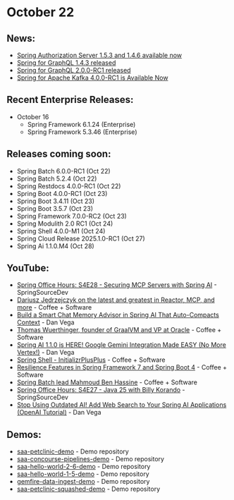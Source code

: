 # October 22

## News:

- [Spring Authorization Server 1.5.3 and 1.4.6 available now](https://spring.io/blog/2025/10/21/spring-authorization-server-1-5-3-and-1-4-6-available-now)
- [Spring for GraphQL 1.4.3 released](https://spring.io/blog/2025/10/21/spring-for-graphql-1-4-3-released)
- [Spring for GraphQL 2.0.0-RC1 released](https://spring.io/blog/2025/10/21/spring-for-graphql-2-0-0-rc1-released)
- [Spring for Apache Kafka 4.0.0-RC1 is Available Now](https://spring.io/blog/2025/10/21/spring-kafka-4)

## Recent Enterprise Releases:

- October 16
  - Spring Framework 6.1.24 (Enterprise)
  - Spring Framework 5.3.46 (Enterprise)

## Releases coming soon:

- Spring Batch 6.0.0-RC1 (Oct 22)
- Spring Batch 5.2.4 (Oct 22)
- Spring Restdocs 4.0.0-RC1 (Oct 22)
- Spring Boot 4.0.0-RC1 (Oct 23)
- Spring Boot 3.4.11 (Oct 23)
- Spring Boot 3.5.7 (Oct 23)
- Spring Framework 7.0.0-RC2 (Oct 23)
- Spring Modulith 2.0 RC1 (Oct 24)
- Spring Shell 4.0.0-M1 (Oct 24)
- Spring Cloud Release 2025.1.0-RC1 (Oct 27)
- Spring Ai 1.1.0.M4 (Oct 28)

## YouTube:

- [Spring Office Hours: S4E28 - Securing MCP Servers with Spring AI](https://www.youtube.com/watch?v=JmFdDoAJnvM) - SpringSourceDev
- [Dariusz Jędrzejczyk on the latest and greatest in Reactor, MCP, and more](https://www.youtube.com/watch?v=k7TyW0bWwEA) - Coffee + Software
- [Build a Smart Chat Memory Advisor in Spring AI That Auto-Compacts Context](https://www.youtube.com/watch?v=hyK20bn38lM) - Dan Vega
- [Thomas Wuerthinger, founder of GraalVM and VP at Oracle](https://www.youtube.com/watch?v=ubPcdY83dsw) - Coffee + Software
- [Spring AI 1.1.0 is HERE! Google Gemini Integration Made EASY (No More Vertex!)](https://www.youtube.com/watch?v=PibEG9A6AeE) - Dan Vega
- [Spring Shell - InitializrPlusPlus](https://www.youtube.com/watch?v=S30wBNm0KcQ) - Coffee + Software
- [Resilience Features in Spring Framework 7 and Spring Boot 4](https://www.youtube.com/watch?v=ep8IZl8sk5A) - Coffee + Software
- [Spring Batch lead Mahmoud Ben Hassine](https://www.youtube.com/watch?v=JOiGP7y60eA) - Coffee + Software
- [Spring Office Hours: S4E27 - Java 25 with Billy Korando](https://www.youtube.com/watch?v=kDSyNAfjDWY) - SpringSourceDev
- [Stop Using Outdated AI! Add Web Search to Your Spring AI Applications (OpenAI Tutorial)](https://www.youtube.com/watch?v=DQt95vgtgFw) - Dan Vega

## Demos:

- [saa-petclinic-demo](https://github.com/dashaun-tanzu/saa-petclinic-demo) - Demo repository
- [saa-concourse-pipelines-demo](https://github.com/dashaun-tanzu/saa-concourse-pipelines-demo) - Demo repository
- [saa-hello-world-2-6-demo](https://github.com/dashaun-tanzu/saa-hello-world-2-6-demo) - Demo repository
- [saa-hello-world-1-5-demo](https://github.com/dashaun-tanzu/saa-hello-world-1-5-demo) - Demo repository
- [gemfire-data-ingest-demo](https://github.com/dashaun-tanzu/gemfire-data-ingest-demo) - Demo repository
- [saa-petclinic-squashed-demo](https://github.com/dashaun-tanzu/saa-petclinic-squashed-demo) - Demo repository

